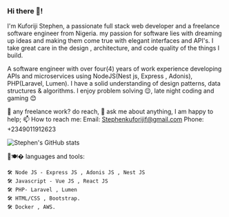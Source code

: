 ### Hi there 👋!


I'm Kuforiji Stephen, a passionate full stack web developer and a freelance software engineer from Nigeria. my passion for software lies with dreaming up ideas and making them come true with elegant interfaces and API's. I take great care in the design ,  architecture, and code quality of the things I build.

A software engineer with over four(4) years of work experience developing APIs and microservices using NodeJS(Nest js, Express , Adonis), PHP(Laravel, Lumen). I have a solid understanding of design patterns, data structures & algorithms. I enjoy problem solving 😌, late night coding and gaming 😊


💼 any freelance work? do reach,
💬 ask me about anything, I am happy to help;
📫 How to reach me:
     Email: Stephenkuforijif@gmail.com
     Phone: +2349011912623

![Stephen's GitHub stats](https://github-readme-stats.vercel.app/api?username=stephenkuf&show_icons=true&theme=radical)



🌂🍽� languages and tools:

    🛠 Node JS - Express JS , Adonis JS , Nest JS
    🛠 Javascript - Vue JS , React JS
    🛠 PHP- Laravel , Lumen
    🛠 HTML/CSS , Bootstrap.
    🛠 Docker , AWS.


         
         
<!--
**Stephenkuf/Stephenkuf** is a ✨ _special_ ✨ repository because its `README.md` (this file) appears on your GitHub profile.

Here are some ideas to get you started:

- 🔭 I’m currently working on ...
- 🌱 I’m currently learning ...
- 👯 I’m looking to collaborate on ...
- 🤔 I’m looking for help with ...
- 💬 Ask me about ...
- 📫 How to reach me: ...
- 😄 Pronouns: ...
- ⚡ Fun fact: ...
-->
